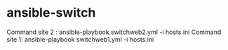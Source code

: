 # ansible-switch
Command site 2 :  ansible-playbook switchweb2.yml -i hosts.ini
Command site 1:  ansible-playbook switchweb1.yml -i hosts.ini